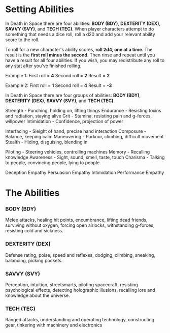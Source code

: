 
# Setting Abilities

In Death in Space there are four abilities: **BODY (BDY)**, **DEXTERITY (DEX)**, **SAVVY (SVY)**, and **TECH (TEC)**. When player characters attempt to do something that needs a dice roll, roll a d20 and add your relevant ability score to the roll. 

To roll for a new character's ability scores, **roll 2d4, one at a time**. The result is the **first roll minus the second**. Then rinse and repeat until you have a result for all four abilities. If you wish, you may redistribute any roll to any stat after you've finished rolling.

Example 1:
	First roll = **4**
	Second roll = **2**
	Result = **2**

Example 2:
	First roll = **1**
	Second roll = **4**
	Result = **-3**



In Death in Space there are four groups of abilities: **BODY (BDY)**, **DEXTERITY (DEX)**, **SAVVY (SVY)**, and **TECH (TEC)**. 


Strength - Punching, holding on, lifting things
Endurance - Resisting toxins and radiation, staying alive
Grit - Stamina, resisting pain and g-forces, willpower
Intimidation - Confidence, projection of power


Interfacing - Sleight of hand, precise hand interaction
Composure - Balance, keeping calm
Maneuvering - Parkour, climbing, difficult movement
Stealth - Hiding, disguising, blending in


Piloting - Steering vehicles, controlling machines
Memory - Recalling knowledge
Awareness - Sight, sound, smell, taste, touch
Charisma - Talking to people, convincing people, lying to people






Deception Empathy
Persuasion Empathy
Intimidation 
Performance Empathy







# The Abilities
### BODY (BDY)


Melee attacks, healing hit points, encumbrance, lifting dead friends, surviving without oxygen, forcing open airlocks, withstanding g-forces, resisting cold and sickness.

### DEXTERITY (DEX)
Defense rating, poise, speed and reflexes, dodging, climbing, sneaking, balancing, picking pockets.

### SAVVY (SVY)
Perception, intuition, streetsmarts, piloting spacecraft, resisting psychological effects, detecting holographic illusions, recalling lore and knowledge about the universe.

### TECH (TEC)
 Ranged attacks, understanding and operating technology, constructing gear, tinkering with machinery and electronics

